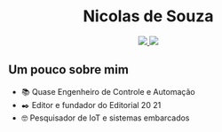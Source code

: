 <h1 align="center">Nicolas de Souza</h1> 

<p align="center">
  <a href=”http://www.linkedin.com/in/nicolas-de-souza”>
    <img src="https://img.shields.io/badge/LinkedIn-blue?style=flat&logo=linkedin&labelColor=blue">
  </a>
  <a href=”http://medium.com/@nicolas_jsouza”>
    <img src="https://img.shields.io/badge/Medium-black?style=flat&logo=medium&labelColor=black">
  </a>
</p>

<h2>Um pouco sobre mim</h2>

- :books: Quase Engenheiro de Controle e Automação  
- :black_nib: Editor e fundador do Editorial 20 21
- :nerd_face: Pesquisador de IoT e sistemas embarcados
